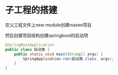 # 子工程的搭建

在父工程文件上new module创建maven项目

然后创建项目结构创建springboot的启动项

```java
@SpringBootApplication
public class 启动类 {
    public static void main(String[] args) {
        SpringApplication.run(启动类.class, args);
    }
}

```